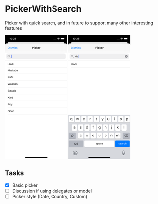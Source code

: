 # PickerWithSearch
Picker with quick search, and in future to support many other interesting features

<img src="/ScreenShots/ScreenShot1.png?" width="200" height="400"> <img src="/ScreenShots/ScreenShot2.png?" width="200" height="400">

## Tasks
- [x] Basic picker
- [ ] Discussion if using delegates or model 
- [ ] Picker style (Date, Country, Custom)
